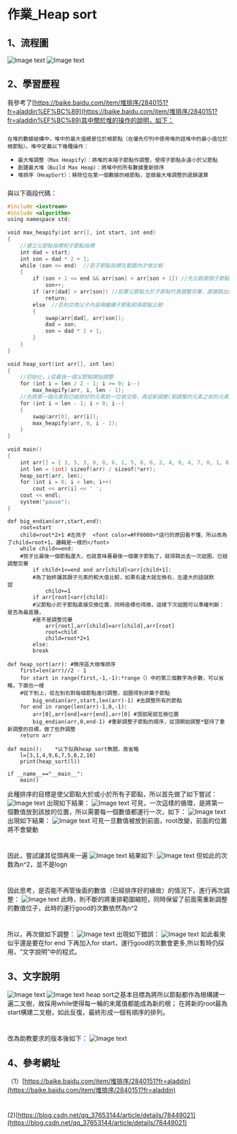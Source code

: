 # 作業_Heap sort
## 1、流程圖
![Image text](https://github.com/yanjiyue/leecode/blob/master/heap1.png)
![Image text](https://github.com/yanjiyue/leecode/blob/master/heap2.png)
## 2、學習歷程
我參考了[https://baike.baidu.com/item/堆排序/2840151?fr=aladdin%EF%BC%89](https://baike.baidu.com/item/堆排序/2840151?fr=aladdin%EF%BC%89)其中關於堆的操作的說明，如下：
   ###
 `在堆的數據結構中，堆中的最大值總是位於根節點（在優先佇列中使用堆的話堆中的最小值位於根節點）。堆中定義以下幾種操作：`
* `最大堆調整（Max Heapify）：將堆的末端子節點作調整，使得子節點永遠小於父節點`
* `創建最大堆（Build Max Heap）：將堆中的所有數據重新排序`
* `堆排序（HeapSort）：移除位在第一個數據的根節點，並做最大堆調整的遞歸運算`
###
與以下兩段代碼：
```C++
#include <iostream>
#include <algorithm>
using namespace std;
 
void max_heapify(int arr[], int start, int end) 
{
    //建立父節點指標和子節點指標
    int dad = start;
    int son = dad * 2 + 1;
    while (son <= end)  //若子節點指標在範圍內才做比較
    {    
        if (son + 1 <= end && arr[son] < arr[son + 1]) //先比較兩個子節點大小，選擇最大的
            son++;
        if (arr[dad] > arr[son]) //如果父節點大於子節點代表調整完畢，直接跳出函數
            return;
        else  //否則交換父子內容再繼續子節點和孫節點比較
        {
            swap(arr[dad], arr[son]);
            dad = son;
            son = dad * 2 + 1;
        }
    }
}
 
void heap_sort(int arr[], int len) 
{
    //初始化，i從最後一個父節點開始調整
    for (int i = len / 2 - 1; i >= 0; i--)
        max_heapify(arr, i, len - 1);
    //先將第一個元素和已經排好的元素前一位做交換，再從新調整(剛調整的元素之前的元素)，直到排序完畢
    for (int i = len - 1; i > 0; i--) 
    {
        swap(arr[0], arr[i]);
        max_heapify(arr, 0, i - 1);
    }
}
 
void main() 
{
    int arr[] = { 3, 5, 3, 0, 8, 6, 1, 5, 8, 6, 2, 4, 9, 4, 7, 0, 1, 8, 9, 7, 3, 1, 2, 5, 9, 7, 4, 0, 2, 6 };
    int len = (int) sizeof(arr) / sizeof(*arr);
    heap_sort(arr, len);
    for (int i = 0; i < len; i++)
        cout << arr[i] << ' ';
    cout << endl;
    system("pause");
}
```
```python3
def big_endian(arr,start,end):    
    root=start    
    child=root*2+1 #左孩子  <font color=#FF0000>*這行的原因看不懂，所以改為了child=root+1，邏輯是一樣的</font> 
    while child<=end:
    #孩子比最後一個節點還大，也就意味著最後一個葉子節點了，就得跳出去一次迴圈，已經調整完畢     
        if child+1<=end and arr[child]<arr[child+1]:
        #為了始終讓其跟子元素的較大值比較，如果右邊大就左換右，左邊大的話就默認           
            child+=1            
        if arr[root]<arr[child]:
        #父節點小於子節點直接交換位置，同時座標也得換，這樣下次迴圈可以準確判斷：是否為最底層，
        #是不是調整完畢                
            arr[root],arr[child]=arr[child],arr[root]                
            root=child                
            child=root*2+1            
        else:               
        break
         
def heap_sort(arr): #無序區大根堆排序    
    first=len(arr)//2 - 1    
    for start in range(first,-1,-1):*range（）中的第三個數字為步數，可以省略，下面也一樣
    #從下到上，從左到右對每個節點進行調整，迴圈得到非葉子節點        
        big_endian(arr,start,len(arr)-1) #去調整所有的節點    
    for end in range(len(arr)-1,0,-1):        
        arr[0],arr[end]=arr[end],arr[0] #頂部尾部互換位置        
        big_endian(arr,0,end-1) #重新調整子節點的順序，從頂開始調整*堅持了重新調整的目標，做了些許調整    
    return arr
     
def main():    *以下似與heap sort無關，故省略
    l=[3,1,4,9,6,7,5,8,2,10]    
    print(heap_sort(l))
 
if __name__=="__main__":    
    main()
```
此種排序的目標是使父節點大於或小於所有子節點，所以首先做了如下嘗試：
![Image text](https://github.com/yanjiyue/leecode/blob/master/heap3.png)
出現如下結果：
![Image text](https://github.com/yanjiyue/leecode/blob/master/4.png)
可見，一次這樣的循環，是將第一個數值放到該放的位置，所以需要每一個數值都運行一次，如下：
![Image text](https://github.com/yanjiyue/leecode/blob/master/5.png)
出現如下結果：
![Image text](https://github.com/yanjiyue/leecode/blob/master/6.png)
可見一旦數值被放到前面，root改變，前面的位置將不會變動
#
因此，嘗試讓其從頭再來一遍
![Image text](https://github.com/yanjiyue/leecode/blob/master/7.png)
結果如下:
![Image text](https://github.com/yanjiyue/leecode/blob/master/8.png)
但如此的次数為n^2，並不是logn
#
因此思考，是否能不再管後面的數值（已經排序好的緣故）的情況下，進行再次調整：
![Image text](https://github.com/yanjiyue/leecode/blob/master/9.png)
此時，則不斷的將重排範圍縮短，同時保留了前面需重新調整的數值位子，此時的運行good的次數依然為n^2
#
所以，再次做如下調整：
![Image text](https://github.com/yanjiyue/leecode/blob/master/10.png)
出現如下錯誤：
![Image text](https://github.com/yanjiyue/leecode/blob/master/11.png)
如此看來似乎還是要在for end 下再加入for start，運行good的次數會更多,所以暫時仍採用，“文字說明”中的程式。
## 3、文字說明
![Image text](https://github.com/yanjiyue/leecode/blob/master/12.png)
![Image text](https://github.com/yanjiyue/leecode/blob/master/13.png)
heap sort之基本目標為將所以節點都作為根構建一遍二叉樹，故採用while使得每一輪的末尾值都能成為新的根； 在將新的root最為start構建二叉樹，如此反復，最終形成一個有順序的排列。
#
改為助教要求的版本後如下：
![Image text](https://github.com/yanjiyue/leecode/blob/master/b.png)

## 4、參考網址
（1）[https://baike.baidu.com/item/堆排序/2840151?fr=aladdin](https://baike.baidu.com/item/堆排序/2840151?fr=aladdin)
#
(2)[https://blog.csdn.net/qq_37653144/article/details/78449021](https://blog.csdn.net/qq_37653144/article/details/78449021)
